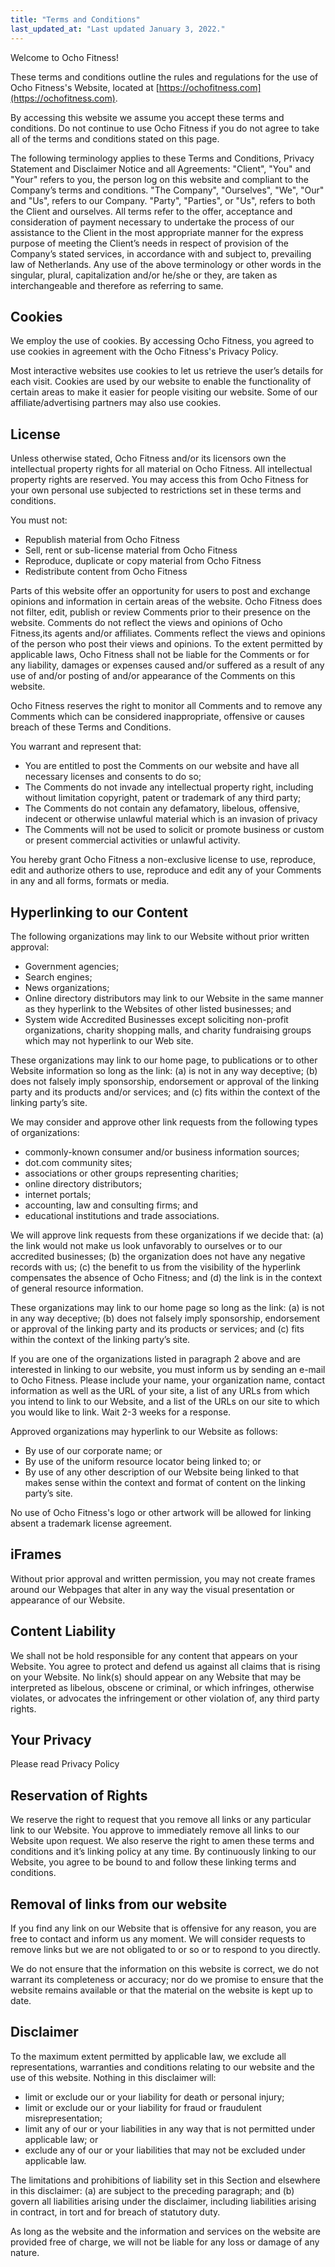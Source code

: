 ```yaml
---
title: "Terms and Conditions"
last_updated_at: "Last updated January 3, 2022."
---
```


Welcome to Ocho Fitness!

These terms and conditions outline the rules and regulations for the use of Ocho Fitness's Website, located at 
[https://ochofitness.com](https://ochofitness.com).

By accessing this website we assume you accept these terms and conditions. Do not continue to use Ocho Fitness if 
you do not agree to take all of the terms and conditions stated on this page.

The following terminology applies to these Terms and Conditions, Privacy Statement and Disclaimer Notice and all 
Agreements: "Client", "You" and "Your" refers to you, the person log on this website and compliant to the Company’s 
terms and conditions. "The Company", "Ourselves", "We", "Our" and "Us", refers to our Company. "Party", "Parties", 
or "Us", refers to both the Client and ourselves. All terms refer to the offer, acceptance and consideration of 
payment necessary to undertake the process of our assistance to the Client in the most appropriate manner for the 
express purpose of meeting the Client’s needs in respect of provision of the Company’s stated services, in 
accordance with and subject to, prevailing law of Netherlands. Any use of the above terminology or other words in 
the singular, plural, capitalization and/or he/she or they, are taken as interchangeable and therefore as referring 
to same.

## Cookies

We employ the use of cookies. By accessing Ocho Fitness, you agreed to use cookies in agreement with the Ocho 
Fitness's Privacy Policy. 

Most interactive websites use cookies to let us retrieve the user’s details for each visit. Cookies are used by our 
website to enable the functionality of certain areas to make it easier for people visiting our website. Some of our 
affiliate/advertising partners may also use cookies.

## License

Unless otherwise stated, Ocho Fitness and/or its licensors own the intellectual property rights for all material on 
Ocho Fitness. All intellectual property rights are reserved. You may access this from Ocho Fitness for your own 
personal use subjected to restrictions set in these terms and conditions.

You must not:

- Republish material from Ocho Fitness
- Sell, rent or sub-license material from Ocho Fitness
- Reproduce, duplicate or copy material from Ocho Fitness
- Redistribute content from Ocho Fitness

Parts of this website offer an opportunity for users to post and exchange opinions and information in certain areas 
of the website. Ocho Fitness does not filter, edit, publish or review Comments prior to their presence on the website. 
Comments do not reflect the views and opinions of Ocho Fitness,its agents and/or affiliates. Comments reflect the 
views and opinions of the person who post their views and opinions. To the extent permitted by applicable laws, 
Ocho Fitness shall not be liable for the Comments or for any liability, damages or expenses caused and/or suffered 
as a result of any use of and/or posting of and/or appearance of the Comments on this website.

Ocho Fitness reserves the right to monitor all Comments and to remove any Comments which can be considered 
inappropriate, offensive or causes breach of these Terms and Conditions.

You warrant and represent that:

- You are entitled to post the Comments on our website and have all necessary licenses and consents to do so;
- The Comments do not invade any intellectual property right, including without limitation copyright, patent or trademark of any third party;
- The Comments do not contain any defamatory, libelous, offensive, indecent or otherwise unlawful material which is an invasion of privacy
- The Comments will not be used to solicit or promote business or custom or present commercial activities or unlawful activity.

You hereby grant Ocho Fitness a non-exclusive license to use, reproduce, edit and authorize others to use, 
reproduce and edit any of your Comments in any and all forms, formats or media.

## Hyperlinking to our Content

The following organizations may link to our Website without prior written approval:

- Government agencies;
- Search engines;
- News organizations;
- Online directory distributors may link to our Website in the same manner as they hyperlink to the Websites of other listed businesses; and
- System wide Accredited Businesses except soliciting non-profit organizations, charity shopping malls, and charity fundraising groups which may not hyperlink to our Web site.

These organizations may link to our home page, to publications or to other Website information so long as the link: 
(a) is not in any way deceptive; (b) does not falsely imply sponsorship, endorsement or approval of the linking party 
and its products and/or services; and (c) fits within the context of the linking party’s site.

We may consider and approve other link requests from the following types of organizations:

- commonly-known consumer and/or business information sources;
- dot.com community sites;
- associations or other groups representing charities;
- online directory distributors;
- internet portals;
- accounting, law and consulting firms; and
- educational institutions and trade associations.

We will approve link requests from these organizations if we decide that: (a) the link would not make us look 
unfavorably to ourselves or to our accredited businesses; (b) the organization does not have any negative records
with us; (c) the benefit to us from the visibility of the hyperlink compensates the absence of Ocho Fitness; and 
(d) the link is in the context of general resource information.

These organizations may link to our home page so long as the link: (a) is not in any way deceptive; (b) does not 
falsely imply sponsorship, endorsement or approval of the linking party and its products or services; and (c) fits 
within the context of the linking party’s site.

If you are one of the organizations listed in paragraph 2 above and are interested in linking to our website, you 
must inform us by sending an e-mail to Ocho Fitness. Please include your name, your organization name, contact 
information as well as the URL of your site, a list of any URLs from which you intend to link to our Website, and 
a list of the URLs on our site to which you would like to link. Wait 2-3 weeks for a response.

Approved organizations may hyperlink to our Website as follows:


- By use of our corporate name; or
- By use of the uniform resource locator being linked to; or
- By use of any other description of our Website being linked to that makes sense within the context and format of content on the linking party’s site.

No use of Ocho Fitness's logo or other artwork will be allowed for linking absent a trademark license agreement.

## iFrames

Without prior approval and written permission, you may not create frames around our Webpages that alter in any way 
the visual presentation or appearance of our Website.

## Content Liability

We shall not be hold responsible for any content that appears on your Website. You agree to protect and defend us 
against all claims that is rising on your Website. No link(s) should appear on any Website that may be interpreted 
as libelous, obscene or criminal, or which infringes, otherwise violates, or advocates the infringement or other 
violation of, any third party rights.

## Your Privacy

Please read Privacy Policy

## Reservation of Rights

We reserve the right to request that you remove all links or any particular link to our Website. You approve to 
immediately remove all links to our Website upon request. We also reserve the right to amen these terms and conditions 
and it’s linking policy at any time. By continuously linking to our Website, you agree to be bound to and follow 
these linking terms and conditions.

## Removal of links from our website

If you find any link on our Website that is offensive for any reason, you are free to contact and inform us any 
moment. We will consider requests to remove links but we are not obligated to or so or to respond to you directly.

We do not ensure that the information on this website is correct, we do not warrant its completeness or accuracy; 
nor do we promise to ensure that the website remains available or that the material on the website is kept up to date.

## Disclaimer

To the maximum extent permitted by applicable law, we exclude all representations, warranties and conditions 
relating to our website and the use of this website. Nothing in this disclaimer will:

- limit or exclude our or your liability for death or personal injury;
- limit or exclude our or your liability for fraud or fraudulent misrepresentation;
- limit any of our or your liabilities in any way that is not permitted under applicable law; or
- exclude any of our or your liabilities that may not be excluded under applicable law.

The limitations and prohibitions of liability set in this Section and elsewhere in this disclaimer: (a) are subject 
to the preceding paragraph; and (b) govern all liabilities arising under the disclaimer, including liabilities 
arising in contract, in tort and for breach of statutory duty.

As long as the website and the information and services on the website are provided free of charge, we will not 
be liable for any loss or damage of any nature.
